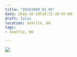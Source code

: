 ```yaml
---
title: "20161009_01_05"
date: 2016-10-10T19:32:28-07:00
draft: false
location: Seattle, WA
tags:
- Seattle, WA

---
```

![](https://d17enza3bfujl8.cloudfront.net/20161009_01_05.jpg)
